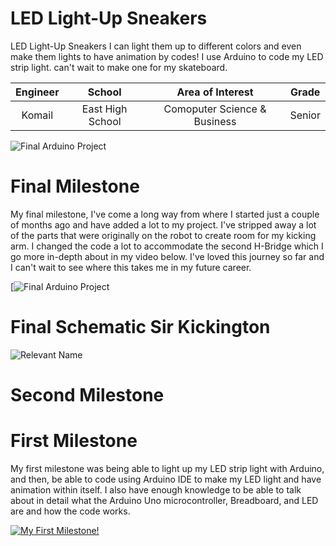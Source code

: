 # LED Light-Up Sneakers
LED Light-Up Sneakers I can light them up to different colors and even make them lights to have animation by codes! I use Arduino to code my LED strip light. can't wait to make one for my skateboard.  

| **Engineer** | **School** | **Area of Interest** | **Grade** |
|:--:|:--:|:--:|:--:|
| Komail| East High School | Comoputer Science & Business | Senior 

![Final Arduino Project](https://live.staticflickr.com/65535/53367475198_12544aaa41.jpg)

# Final Milestone

My final milestone, I've come a long way from where I started just a couple of months ago and have added a lot to my project. I've stripped away a lot of the parts that were originally on the robot to create room for my kicking arm. I changed the code a lot to accommodate the second H-Bridge which I go more in-depth about in my video below. I've loved this journey so far and I can't wait to see where this takes me in my future career.

[![Final Arduino Project](https://youtu.be/XrS_lvofTQs)

# Final Schematic Sir Kickington 
![Relevant Name](https://live.staticflickr.com/65535/53367297316_60cf41c60a_z.jpg)

# Second Milestone 

# First Milestone
  

My first milestone was being able to light up my LED strip light with Arduino, and then, be able to code using Arduino IDE to make my LED light and have animation within itself. I also have enough knowledge to be able to talk about in detail what the Arduino Uno microcontroller, Breadboard, and LED are and how the code works.

[![My First Milestone!](https://res.cloudinary.com/marcomontalbano/image/upload/v1699922738/video_to_markdown/images/youtube--m7sFZK93NL8-c05b58ac6eb4c4700831b2b3070cd403.jpg)](https://www.youtube.com/watch?v=m7sFZK93NL8 "My First Milestone!")
